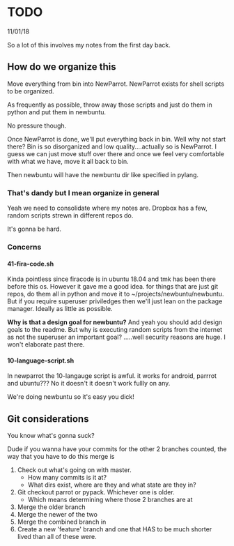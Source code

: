 # TODO

11/01/18

So a lot of this involves my notes from the first day back.

## How do we organize this

Move everything from bin into NewParrot. NewParrot exists for shell scripts to be organized.

As frequently as possible, throw away those scripts and just do them in python and put them in newbuntu.

No pressure though.

Once NewParrot is done, we'll put everything back in bin. Well why not start there? Bin is so disorganized and low quality....actually so is NewParrot. I guess we can just move stuff over there and once we feel very comfortable with what we have, move it all back to bin.

Then newbuntu will have the newbuntu dir like specified in pylang.

### That's dandy but I mean organize in general

Yeah we need to consolidate where my notes are. Dropbox has a few, random scripts strewn in different repos do.

It's gonna be hard.

### Concerns

#### 41-fira-code.sh

Kinda pointless since firacode is in ubuntu 18.04 and tmk has been there before
this os. However it gave me a good idea. for things that are just git repos, do
them all in python and move it to ~/projects/newbuntu/newbuntu.
But if you require superuser priviledges then we'll just lean on the package
manager. Ideally as little as possible.

**Why is that a design goal for newbuntu?**
And yeah you should add design goals to the readme.
But why is executing random scripts from the internet as not the superuser an important goal? .....well security reasons are huge.
I won't elaborate past there.

#### 10-language-script.sh

In newparrot the 10-langauge script is awful. it works for android, parrrot and ubuntu??? No it doesn't it doesn't work fullly on any.

We're doing newbuntu so it's easy you dick!

## Git considerations

You know what's gonna suck?

Dude if you wanna have your commits for the other 2 branches counted, the way
that you have to do this merge is

1) Check out what's going on with master.
    - How many commits is it at?
    - What dirs exist, where are they and what state are they in?
2) Git checkout parrot or pypack. Whichever one is older.
    - Which means determining where those 2 branches are at
3) Merge the older branch
4) Merge the newer of the two
5) Merge the combined branch in
6) Create a new 'feature' branch and one that HAS to be much shorter lived
   than all of these were.

